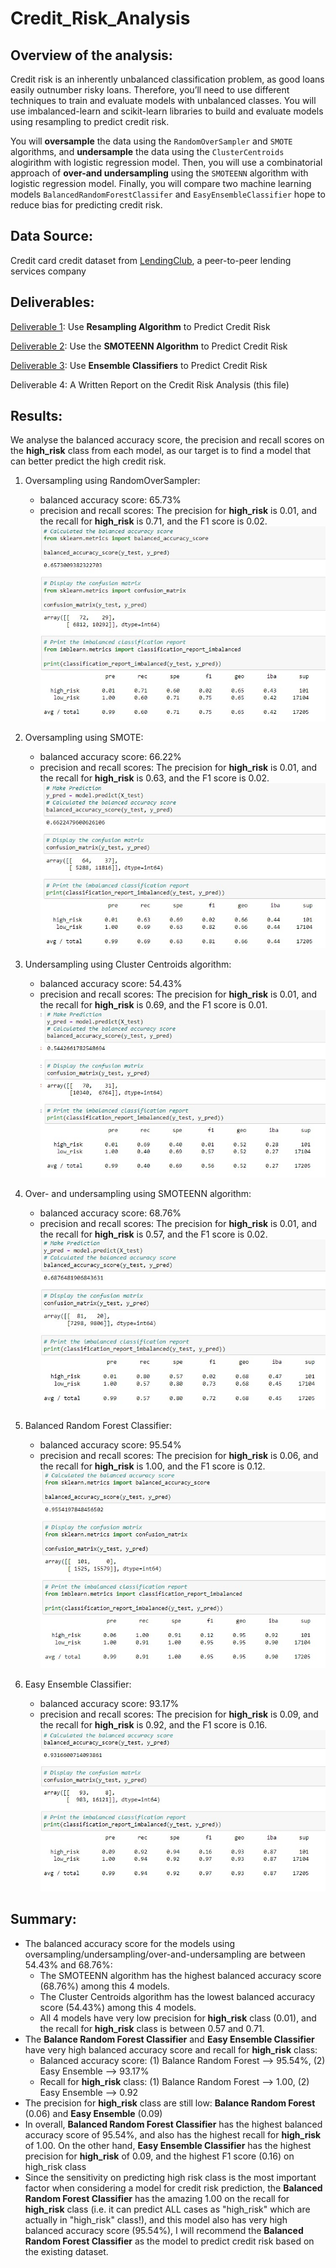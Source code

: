 # Credit_Risk_Analysis

## Overview of the analysis:
Credit risk is an inherently unbalanced classification problem, as good loans easily outnumber risky loans.  Therefore, you’ll need to use different techniques to train and evaluate models with unbalanced classes. You will use imbalanced-learn and scikit-learn libraries to build and evaluate models using resampling to predict credit risk.

You will **oversample** the data using the `RandomOverSampler` and `SMOTE` algorithms, and **undersample** the data using the `ClusterCentroids` alogirithm with logistic regression model.  Then, you will use a combinatorial approach of **over-and undersampling** using the `SMOTEENN` algorithm with logistic regression model.  Finally, you will compare two machine learning models `BalancedRandomForestClassifer` and `EasyEnsembleClassifier` hope to reduce bias for predicting credit risk.

## Data Source:
Credit card credit dataset from [LendingClub](https://www.lendingclub.com/), a peer-to-peer lending services company

## Deliverables:
[Deliverable 1](./credit_risk_resampling.ipynb): Use **Resampling Algorithm** to Predict Credit Risk

[Deliverable 2](./credit_risk_resampling.ipynb): Use the **SMOTEENN Algorithm** to Predict Credit Risk

[Deliverable 3](./credit_risk_ensemble.ipynb): Use **Ensemble Classifiers** to Predict Credit Risk

Deliverable 4: A Written Report on the Credit Risk Analysis (this file)

## Results:
We analyse the balanced accuracy score, the precision and recall scores on the **high_risk** class from each model, as our target is to find a model that can better predict the high credit risk.

1) Oversampling using RandomOverSampler:
    * balanced accuracy score: 65.73%
    * precision and recall scores: The precision for **high_risk** is 0.01, and the recall for **high_risk** is 0.71, and the F1 score is 0.02.
![image 1](./Resources/1_RandomOverSampler.jpg)

2) Oversampling using SMOTE:
    * balanced accuracy score: 66.22%
    * precision and recall scores: The precision for **high_risk** is 0.01, and the recall for **high_risk** is 0.63, and the F1 score is 0.02.
![image 2](./Resources/2_SMOTE.jpg)

3) Undersampling using Cluster Centroids algorithm:
    * balanced accuracy score: 54.43%
    * precision and recall scores: The precision for **high_risk** is 0.01, and the recall for **high_risk** is 0.69, and the F1 score is 0.01.
![image 3](./Resources/3_ClusterCentroids.jpg)

4) Over- and undersampling using SMOTEENN algorithm:
    * balanced accuracy score: 68.76%
    * precision and recall scores: The precision for **high_risk** is 0.01, and the recall for **high_risk** is 0.57, and the F1 score is 0.02.
![image 4](./Resources/4_SMOTEENN.jpg)

5) Balanced Random Forest Classifier:
    * balanced accuracy score: 95.54%
    * precision and recall scores: The precision for **high_risk** is 0.06, and the recall for **high_risk** is 1.00, and the F1 score is 0.12.
![image 5](./Resources/5_BalancedRandomForestClassifier.jpg)

6) Easy Ensemble Classifier:
    * balanced accuracy score: 93.17%
    * precision and recall scores: The precision for **high_risk** is 0.09, and the recall for **high_risk** is 0.92, and the F1 score is 0.16.
![image 6](./Resources/6_EasyEnsembleClassifier.jpg)


## Summary:
* The balanced accuracy score for the models using oversampling/undersampling/over-and-undersampling are between 54.43% and 68.76%:
    * The SMOTEENN algorithm has the highest balanced accuracy score (68.76%) among this 4 models.
    * The Cluster Centroids algorithm has the lowest balanced accuracy score (54.43%) among this 4 models.
    * All 4 models have very low precision for **high_risk** class (0.01), and the recall for **high_risk** class is between 0.57 and 0.71.
* The **Balance Random Forest Classifier** and **Easy Ensemble Classifier** have very high balanced accuracy score and recall for **high_risk** class:
    * Balanced accuracy score: (1) Balance Random Forest --> 95.54%,  (2) Easy Ensemble --> 93.17%
    * Recall for **high_risk** class: (1) Balance Random Forest --> 1.00, (2) Easy Ensemble --> 0.92
* The precision for **high_risk** class are still low: **Balance Random Forest** (0.06) and **Easy Ensemble** (0.09)
* In overall, **Balanced Random Forest Classifier** has the highest balanced accuracy score of 95.54%, and also has the highest recall for **high_risk** of 1.00.  On the other hand, **Easy Ensemble Classifier** has the highest precision for **high_risk** of 0.09, and the highest F1 score (0.16) on high_risk class
* Since the sensitivity on predicting high risk class is the most important factor when considering a model for credit risk prediction, the **Balanced Random Forest Classifier** has the amazing 1.00 on the recall for **high_risk** class (i.e. it can predict ALL cases as "high_risk" which are actually in "high_risk" class!), and this model also has very high balanced accuracy score (95.54%), I will recommend the **Balanced Random Forest Classifier** as the model to predict credit risk based on the existing dataset.

